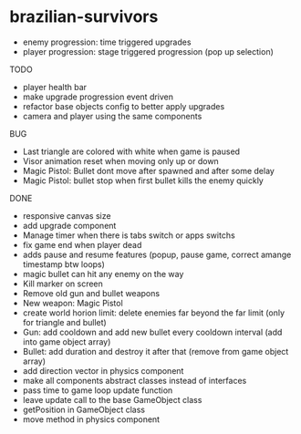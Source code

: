 # brazilian-survivors

- enemy progression: time triggered upgrades
- player progression: stage triggered progression (pop up selection)

TODO
- player health bar
- make upgrade progression event driven
- refactor base objects config to better apply upgrades
- camera and player using the same components

BUG
- Last triangle are colored with white when game is paused
- Visor animation reset when moving only up or down
- Magic Pistol: Bullet dont move after spawned and after some delay
- Magic Pistol: bullet stop when first bullet kills the enemy quickly

DONE
- responsive canvas size
- add upgrade component
- Manage timer when there is tabs switch or apps switchs
- fix game end when player dead
- adds pause and resume features (popup, pause game, correct amange timestamp btw loops)
- magic bullet can hit any enemy on the way
- Kill marker on screen
- Remove old gun and bullet weapons
- New weapon: Magic Pistol
- create world horion limit: delete enemies far beyond the far limit (only for triangle and bullet)
- Gun: add cooldown and add new bullet every cooldown interval (add into game object array)
- Bullet: add duration and destroy it after that (remove from game object array)
- add direction vector in physics component
- make all components abstract classes instead of interfaces
- pass time to game loop update function
- leave update call to the base GameObject class
- getPosition in GameObject class
- move method in physics component
